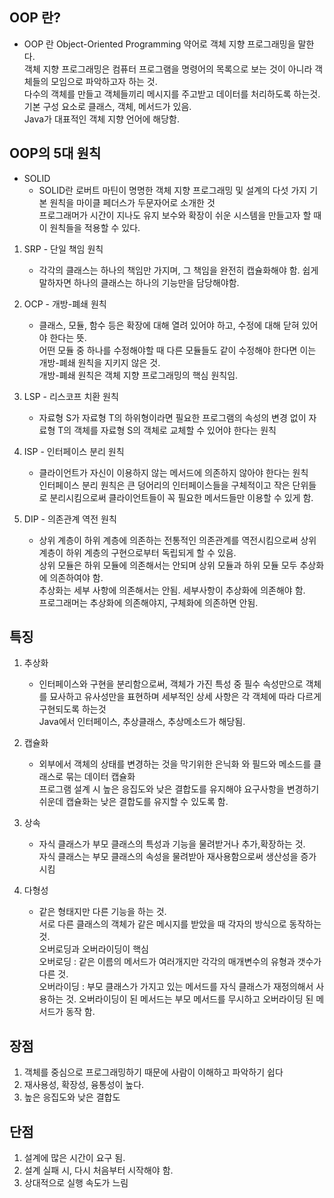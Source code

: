 ## OOP 란?

- OOP 란 Object-Oriented Programming 약어로 객체 지향 프로그래밍을 말한다.  
  객체 지향 프로그래밍은 컴퓨터 프로그램을 명령어의 목록으로 보는 것이 아니라 객체들의 모임으로 파악하고자 하는 것.  
  다수의 객체를 만들고 객체들끼리 메시지를 주고받고 데이터를 처리하도록 하는것.  
  기본 구성 요소로 클래스, 객체, 메서드가 있음.  
  Java가 대표적인 객체 지향 언어에 해당함.

## OOP의 5대 원칙

- SOLID
  - SOLID란 로버트 마틴이 명명한 객체 지향 프로그래밍 및 설계의 다섯 가지 기본 원칙을 마이클 페더스가 두문자어로 소개한 것  
    프로그래머가 시간이 지나도 유지 보수와 확장이 쉬운 시스템을 만들고자 할 때 이 원칙들을 적용할 수 있다.

1. SRP - 단일 책임 원칙

   - 각각의 클래스는 하나의 책임만 가지며, 그 책임을 완전히 캡슐화해야 함. 쉽게 말하자면 하나의 클래스는 하나의 기능만을 담당해야함.

2. OCP - 개방-폐쇄 원칙

   - 클래스, 모듈, 함수 등은 확장에 대해 열려 있어야 하고, 수정에 대해 닫혀 있어야 한다는 뜻.  
     어떤 모듈 중 하나를 수정해야할 때 다른 모듈들도 같이 수정해야 한다면 이는 개방-폐쇄 원칙을 지키지 않은 것.  
     개방-폐쇄 원칙은 객체 지향 프로그래밍의 핵심 원칙임.

3. LSP - 리스코프 치환 원칙

   - 자료형 S가 자료형 T의 하위형이라면 필요한 프로그램의 속성의 변경 없이 자료형 T의 객체를 자료형 S의 객체로 교체할 수 있어야 한다는 원칙

4. ISP - 인터페이스 분리 원칙

   - 클라이언트가 자신이 이용하지 않는 메서드에 의존하지 않아야 한다는 원칙  
     인터페이스 분리 원칙은 큰 덩어리의 인터페이스들을 구체적이고 작은 단위들로 분리시킴으로써 클라이언트들이 꼭 필요한 메서드들만 이용할 수 있게 함.

5. DIP - 의존관계 역전 원칙

   - 상위 계층이 하위 계층에 의존하는 전통적인 의존관계를 역전시킴으로써 상위 계층이 하위 계층의 구현으로부터 독립되게 할 수 있음.  
     상위 모듈은 하위 모듈에 의존해서는 안되며 상위 모듈과 하위 모듈 모두 추상화에 의존하여야 함.  
     추상화는 세부 사항에 의존해서는 안됨. 세부사항이 추상화에 의존해야 함.  
     프로그래머는 추상화에 의존해야지, 구체화에 의존하면 안됨.

## 특징

1. 추상화

   - 인터페이스와 구현을 분리함으로써, 객체가 가진 특성 중 필수 속성만으로 객체를 묘사하고 유사성만을 표현하며 세부적인 상세 사항은 각 객체에 따라 다르게 구현되도록 하는것  
     Java에서 인터페이스, 추상클래스, 추상메소드가 해당됨.

2. 캡슐화

   - 외부에서 객체의 상태를 변경하는 것을 막기위한 은닉화 와 필드와 메소드를 클래스로 묶는 데이터 캡슐화  
     프로그램 설계 시 높은 응집도와 낮은 결합도를 유지해야 요구사항을 변경하기 쉬운데 캡슐화는 낮은 결합도를 유지할 수 있도록 함.

3. 상속

   - 자식 클래스가 부모 클래스의 특성과 기능을 물려받거나 추가,확장하는 것.  
     자식 클래스는 부모 클래스의 속성을 물려받아 재사용함으로써 생산성을 증가시킴

4. 다형성
   - 같은 형태지만 다른 기능을 하는 것.  
     서로 다른 클래스의 객체가 같은 메시지를 받았을 때 각자의 방식으로 동작하는 것.  
     오버로딩과 오버라이딩이 핵심  
     오버로딩 : 같은 이름의 메서드가 여러개지만 각각의 매개변수의 유형과 갯수가 다른 것.  
     오버라이딩 : 부모 클래스가 가지고 있는 메서드를 자식 클래스가 재정의해서 사용하는 것. 오버라이딩이 된 메서드는 부모 메서드를 무시하고 오버라이딩 된 메서드가 동작 함.

## 장점

1. 객체를 중심으로 프로그래밍하기 때문에 사람이 이해하고 파악하기 쉽다
2. 재사용성, 확장성, 융통성이 높다.
3. 높은 응집도와 낮은 결합도

## 단점

1. 설계에 많은 시간이 요구 됨.
2. 설계 실패 시, 다시 처음부터 시작해야 함.
3. 상대적으로 실행 속도가 느림
